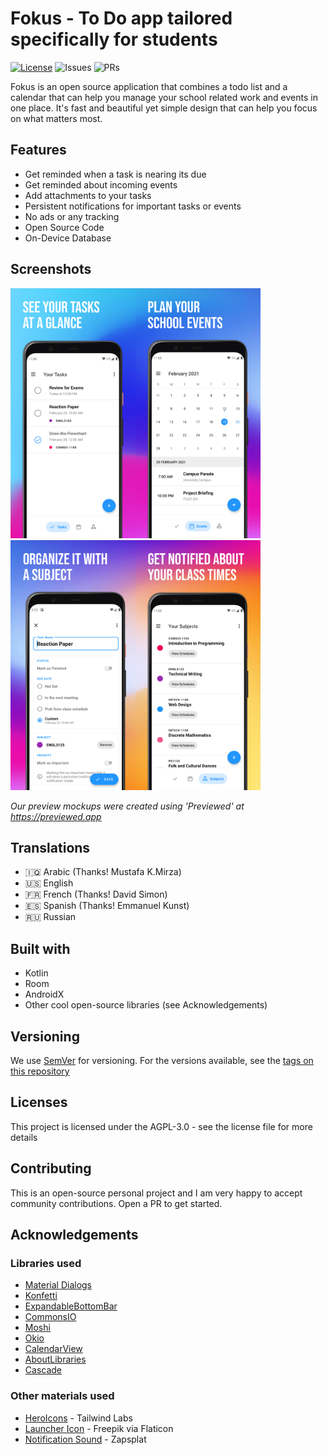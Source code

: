 # Fokus - To Do app tailored specifically for students
[![License](https://img.shields.io/github/license/icabetong/fokus)](https://www.gnu.org/licenses/agpl-3.0.en.html)
![Issues](https://img.shields.io/github/issues/icabetong/fokus)
![PRs](https://img.shields.io/github/issues-pr/icabetong/fokus)

Fokus is an open source application that combines a todo list and a calendar that can help you manage your school related work and events in one place. It's fast and beautiful yet simple design that can help you focus on what matters most.

## Features

* Get reminded when a task is nearing its due
* Get reminded about incoming events
* Add attachments to your tasks
* Persistent notifications for important tasks or events
* No ads or any tracking
* Open Source Code
* On-Device Database

## Screenshots

<img src="art/preview-1.jpeg" width="200"><img src="art/preview-2.jpeg" width="200"><img src="art/preview-3.jpeg" width="200"><img src="art/preview-4.jpeg" width="200">

*Our preview mockups were created using 'Previewed' at https://previewed.app*

## Translations

* 🇮🇶 Arabic (Thanks! Mustafa K.Mirza)
* 🇺🇸 English
* 🇫🇷 French (Thanks! David Simon)
* 🇪🇸 Spanish (Thanks! Emmanuel Kunst)
* 🇷🇺 Russian

## Built with

* Kotlin
* Room
* AndroidX
* Other cool open-source libraries (see Acknowledgements)

## Versioning

We use [SemVer](http://www.semver.org) for versioning. For the versions available, see the [tags on this repository](https://github.com/asayah-san/fokus-android/tags)

## Licenses

This project is licensed under the AGPL-3.0 - see the license file for more details

## Contributing

This is an open-source personal project and I am very happy to accept community contributions. Open a PR to get started.

## Acknowledgements

### Libraries used

* [Material Dialogs](https://github.com/afollestad/material-dialogs)
* [Konfetti](https://github.com/DanielMartinus/Konfetti)
* [ExpandableBottomBar](https://github.com/st235/ExpandableBottomBar)
* [CommonsIO](https://commons.apache.org/proper/commons-io/)
* [Moshi](https://github.com/square/moshi)
* [Okio](https://github.com/square/okio)
* [CalendarView](https://github.com/kizitonwose/CalendarView)
* [AboutLibraries](https://github.com/mikepenz/AboutLibraries)
* [Cascade](https://github.com/saket/cascade)

### Other materials used

* [HeroIcons](https://www.heroicons.dev) - Tailwind Labs
* [Launcher Icon](https://www.flaticon.com/authors/freepik) - Freepik via Flaticon
* [Notification Sound](https://www.zapsplat.com/music/ui-alert-prompt-warm-wooden-mallet-style-notification-tone-generic-11/) - Zapsplat
